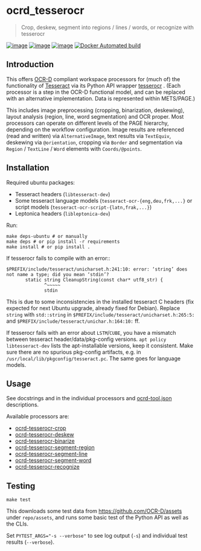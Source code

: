 ocrd\_tesserocr
===============

> Crop, deskew, segment into regions / lines / words, or recognize with tesserocr

[![image](https://circleci.com/gh/OCR-D/ocrd_tesserocr.svg?style=svg)](https://circleci.com/gh/OCR-D/ocrd_tesserocr)
[![image](https://img.shields.io/pypi/v/ocrd_tesserocr.svg)](https://pypi.org/project/ocrd_tesserocr/)
[![image](https://codecov.io/gh/OCR-D/ocrd_tesserocr/branch/master/graph/badge.svg)](https://codecov.io/gh/OCR-D/ocrd_tesserocr)
[![Docker Automated build](https://img.shields.io/docker/automated/ocrd/tesserocr.svg)](https://hub.docker.com/r/ocrd/tesserocr/tags/)

Introduction
------------

This offers [OCR-D](https://ocr-d.github.io) compliant workspace processors for (much of) the functionality of [Tesseract](https://github.com/tesseract-ocr) via its Python API wrapper [tesserocr](https://github.com/sirfz/tesserocr) . (Each processor is a step in the OCR-D functional model, and can be replaced with an alternative implementation. Data is represented within METS/PAGE.)

This includes image preprocessing (cropping, binarization, deskewing), layout analysis (region, line, word segmentation) and OCR proper. Most processors can operate on different levels of the PAGE hierarchy, depending on the workflow configuration. Image results are referenced (read and written) via `AlternativeImage`, text results via `TextEquiv`, deskewing via `@orientation`, cropping via `Border` and segmentation via `Region` / `TextLine` / `Word` elements with `Coords/@points`.

Installation
------------

Required ubuntu packages:

-   Tesseract headers (`libtesseract-dev`)
-   Some tesseract language models (`tesseract-ocr-{eng,deu,frk,...}` or script models (`tesseract-ocr-script-{latn,frak,...}`)
-   Leptonica headers (`libleptonica-dev`)

Run:

    make deps-ubuntu # or manually
    make deps # or pip install -r requirements
    make install # or pip install .

If tesserocr fails to compile with an error::

    $PREFIX/include/tesseract/unicharset.h:241:10: error: ‘string’ does not name a type; did you mean ‘stdin’? 
           static string CleanupString(const char* utf8_str) {
                  ^~~~~~
                  stdin

This is due to some inconsistencies in the installed tesseract C headers (fix expected for next Ubuntu upgrade, already fixed for Debian). Replace `string` with `std::string` in `$PREFIX/include/tesseract/unicharset.h:265:5:` and `$PREFIX/include/tesseract/unichar.h:164:10:` ff.

If tesserocr fails with an error about `LSTM`/`CUBE`, you have a mismatch between tesseract header/data/pkg-config versions. `apt policy libtesseract-dev` lists the apt-installable versions, keep it consistent. Make sure there are no spurious pkg-config artifacts, e.g. in `/usr/local/lib/pkgconfig/tesseract.pc`. The same goes for language models.

Usage
-----

See docstrings and in the individual processors and [ocrd-tool.json](ocrd_tesserocr/ocrd-tool.json) descriptions.

Available processors are:

-   [ocrd-tesserocr-crop](ocrd_tesserocr/crop.py)
-   [ocrd-tesserocr-deskew](ocrd_tesserocr/deskew.py)
-   [ocrd-tesserocr-binarize](ocrd_tesserocr/binarize.py)
-   [ocrd-tesserocr-segment-region](ocrd_tesserocr/segment_region.py)
-   [ocrd-tesserocr-segment-line](ocrd_tesserocr/segment_line.py)
-   [ocrd-tesserocr-segment-word](ocrd_tesserocr/segment_word.py)
-   [ocrd-tesserocr-recognize](ocrd_tesserocr/recognize.py)

Testing
-------

    make test

This downloads some test data from https://github.com/OCR-D/assets under `repo/assets`, and runs some basic test of the Python API as well as the CLIs.

Set `PYTEST_ARGS="-s --verbose"` to see log output (`-s`) and individual test results (`--verbose`).
